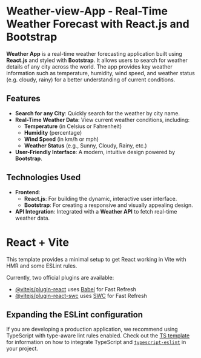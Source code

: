 # Weather-view-App - Real-Time Weather Forecast with React.js and Bootstrap

**Weather App** is a real-time weather forecasting application built using **React.js** and styled with **Bootstrap**. It allows users to search for weather details of any city across the world. The app provides key weather information such as temperature, humidity, wind speed, and weather status (e.g. cloudy, rainy) for a better understanding of current conditions.

## Features
- **Search for any City**: Quickly search for the weather by city name.
- **Real-Time Weather Data**: View current weather conditions, including:
  - **Temperature** (in Celsius or Fahrenheit)
  - **Humidity** (percentage)
  - **Wind Speed** (in km/h or mph)
  - **Weather Status** (e.g., Sunny, Cloudy, Rainy, etc.)
- **User-Friendly Interface**: A modern, intuitive design powered by **Bootstrap**.

## Technologies Used
- **Frontend**:
  - **React.js**: For building the dynamic, interactive user interface.
  - **Bootstrap**: For creating a responsive and visually appealing design.
- **API Integration**: Integrated with a **Weather API** to fetch real-time weather data.

# React + Vite

This template provides a minimal setup to get React working in Vite with HMR and some ESLint rules.

Currently, two official plugins are available:

- [@vitejs/plugin-react](https://github.com/vitejs/vite-plugin-react/blob/main/packages/plugin-react) uses [Babel](https://babeljs.io/) for Fast Refresh
- [@vitejs/plugin-react-swc](https://github.com/vitejs/vite-plugin-react/blob/main/packages/plugin-react-swc) uses [SWC](https://swc.rs/) for Fast Refresh

## Expanding the ESLint configuration

If you are developing a production application, we recommend using TypeScript with type-aware lint rules enabled. Check out the [TS template](https://github.com/vitejs/vite/tree/main/packages/create-vite/template-react-ts) for information on how to integrate TypeScript and [`typescript-eslint`](https://typescript-eslint.io) in your project.
